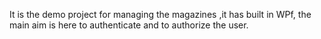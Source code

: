 It is the demo project for managing the magazines ,it has built in WPf, the main aim is here to authenticate and to authorize the user.
